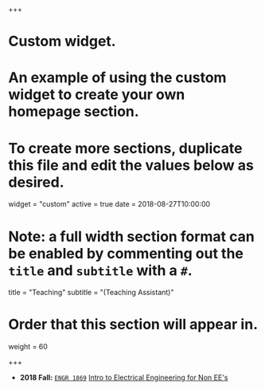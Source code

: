 +++
# Custom widget.
# An example of using the custom widget to create your own homepage section.
# To create more sections, duplicate this file and edit the values below as desired.
widget = "custom"
active = true
date = 2018-08-27T10:00:00

# Note: a full width section format can be enabled by commenting out the `title` and `subtitle` with a `#`.
title = "Teaching"
subtitle = "(Teaching Assistant)"

# Order that this section will appear in.
weight = 60

+++

* **2018 Fall:** [`ENGR 1869`](https://psmobile.pitt.edu/app/catalog/listsections/UPITT/2191/108247/PIT/PGH) [Intro to Electrical Engineering for Non EE's](pages/engr1869_2018fall/)
